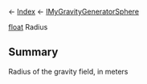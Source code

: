 ← [Index](Api-Index) ← [IMyGravityGeneratorSphere](SpaceEngineers.Game.ModAPI.Ingame.IMyGravityGeneratorSphere)

[float](System.Single) Radius

## Summary

Radius of the gravity field, in meters

